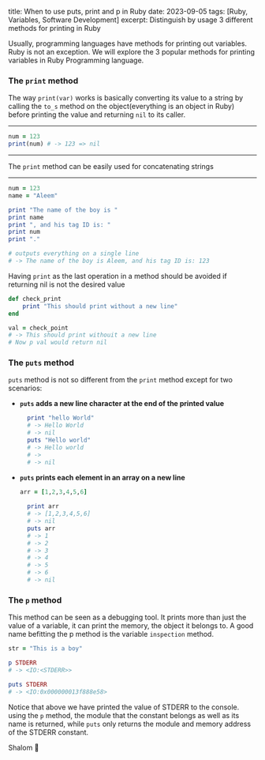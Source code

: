 
title: When to use puts, print and p in Ruby
date: 2023-09-05
tags: [Ruby, Variables, Software Development]
excerpt: Distinguish by usage 3 different methods for printing in Ruby

Usually, programming languages have methods for printing out variables. Ruby is not an exception. We will explore the 3 popular methods for printing variables in Ruby Programming language.

### The `print` method

The way `print(var)` works is basically converting its value to a string by calling the `to_s` method on the object(everything is an object in Ruby) before printing the value and returning `nil` to its caller.

---
```ruby
num = 123
print(num) # -> 123 => nil
```
---

The `print` method can be easily used for concatenating strings

---
```ruby
num = 123
name = "Aleem"

print "The name of the boy is "
print name
print ", and his tag ID is: "
print num
print "."

# outputs everything on a single line
# -> The name of the boy is Aleem, and his tag ID is: 123
```


Having `print` as the last operation in a method should be avoided if returning nil is not the desired value


```ruby
def check_print 
	print "This should print without a new line"
end

val = check_point 
# -> This should print withouit a new line
# Now p val would return nil
```



### The `puts` method

`puts` method is not so different from the `print` method except for two scenarios:

- **`puts` adds a new line character at the end of the printed value**

  ```ruby
    print "hello World"
    # -> Hello World
    # -> nil
    puts "Hello world"
    # -> Hello world
    # ->
    # -> nil
  ```

- **`puts` prints each element in an array on a new line**

  ```ruby
  arr = [1,2,3,4,5,6]
    
    print arr
    # -> [1,2,3,4,5,6]
    # -> nil
    puts arr
    # -> 1
    # -> 2
    # -> 3
    # -> 4
    # -> 5
    # -> 6
    # -> nil
  ```



### The `p` method

This method can be seen as a debugging tool. It prints more than just the value of a variable, it can print the memory, the object it belongs to. A good name befitting the p method is the variable `inspection` method.

```ruby
str = "This is a boy"

p STDERR
# -> <IO:<STDERR>>

puts STDERR
# -> <IO:0x000000013f888e58>
```

Notice that above we have printed the value of STDERR to the console. using the `p` method, the module that the constant belongs as well as its name is returned, while `puts` only returns the module and memory address of the STDERR constant.

Shalom :bow:



